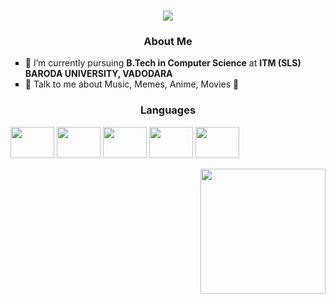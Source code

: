 <!-- # nixRoodra
### Hi there 👋 I'm Roodra --Patel

  - 🌱 I’m currently pursuing **B.Tech in Computer Science and Engineering at ITM (SLS) BARODA UNIVERSITY, VADODARA**
  - 💬 Talk to me about Music, Memes, Anime, Movies 🎥
<h4 align="center">Meme<h4>
<img src='https://random-memer.herokuapp.com/' title="Meme" alt="Please refresh the page if the meme doesn't show up.">
<h3 align="center">Connect with me:</h3>
<p align="center">
<a href="" target="blank"><img align="center" src="" alt="" height="30" width="40" /></a>
-->
<h1 align="center">
  <a href="https://git.io/typing-svg">
    <img src="https://readme-typing-svg.herokuapp.com/?lines=Hi,+There!+👋;This+is+Roodra....;Nice+to+meet+you!&center=true&size=25">
  </a>
</h1>
<h3 align="center">
  About Me
</h3>
<ul type="square">
  <li> 🌱 I’m currently pursuing <b>B.Tech in Computer Science</b> at <b>ITM (SLS) BARODA UNIVERSITY, VADODARA</b></li>
  <li>💬 Talk to me about Music, Memes, Anime, Movies 🎥</li>
</ul>
<h3 align="center">
  Languages
</h3>
<p>
  <img src="https://cdn.worldvectorlogo.com/logos/python-3.svg" width="70" height="50" >
  <img src="https://cdn.worldvectorlogo.com/logos/css-3.svg" width="70" height="50">
  <img src="https://cdn.worldvectorlogo.com/logos/html-1.svg" width="70" height="50">
  <img src="https://cdn.worldvectorlogo.com/logos/c-1.svg" width="70" height="50">
  <img src="https://cdn.worldvectorlogo.com/logos/javascript-1.svg" width="70" height="50">
  <!--<img src="https://cdn.worldvectorlogo.com/logos/r-lang.svg" width="70" height="50">intermediate-->
  
</p>
<p>
  <!--<img align='right' src='https://media0.giphy.com/media/xThuWu82QD3pj4wvEQ/giphy.gif?cid=790b761192ef3c8bb7b9bc6d6e5a2cb99f56b444604402b0&rid=giphy.gif&ct=g'              width='200"'>
  <img align='right' src='https://media4.giphy.com/media/6utNxL2fGvEL5tFBZr/giphy.gif?cid=790b7611b79e6b7f6fe4b527c272be54afdd21d633589a83&rid=giphy.gif&ct=g'              width='200"'>-->
  <img align='right' src='https://media2.giphy.com/media/3osxY9kuM2NGUfvThe/giphy.gif?cid=ecf05e47iedk2hyafienilrigyg8446jcmxr1p9plz4gfkzz&rid=giphy.gif&ct=g' width='200"'>
<p>
